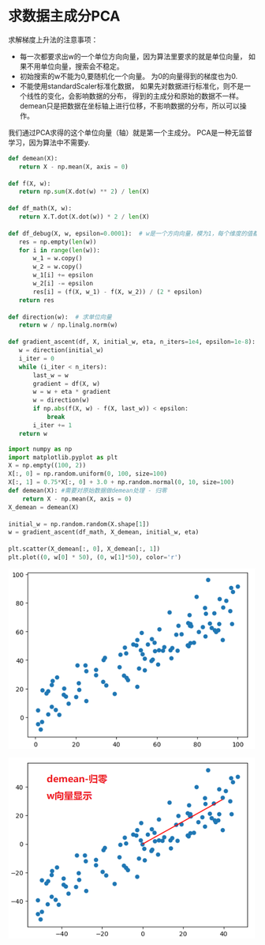 # 求数据主成分PCA

求解梯度上升法的注意事项：
 - 每一次都要求出w的一个单位方向向量，因为算法里要求的就是单位向量， 如果不用单位向量，搜索会不稳定。 
 - 初始搜索的w不能为0,要随机化一个向量。 为0的向量得到的梯度也为0. 
 - 不能使用standardScaler标准化数据， 如果先对数据进行标准化，则不是一个线性的变化，会影响数据的分布， 得到的主成分和原始的数据不一样。 
 demean只是把数据在坐标轴上进行位移，不影响数据的分布，所以可以操作。 

 我们通过PCA求得的这个单位向量（轴）就是第一个主成分。 
PCA是一种无监督学习，因为算法中不需要y. 

 ```python
 def demean(X):
    return X - np.mean(X, axis = 0)

def f(X, w):
    return np.sum(X.dot(w) ** 2) / len(X)

def df_math(X, w):
    return X.T.dot(X.dot(w)) * 2 / len(X)

def df_debug(X, w, epsilon=0.0001):  # w是一个方向向量，模为1，每个维度的值都很小, 所以epsilon的值也小
    res = np.empty(len(w))
    for i in range(len(w)):
        w_1 = w.copy()
        w_2 = w.copy()
        w_1[i] += epsilon
        w_2[i] -= epsilon
        res[i] = (f(X, w_1) - f(X, w_2)) / (2 * epsilon)
    return res

def direction(w):  # 求单位向量
    return w / np.linalg.norm(w)

def gradient_ascent(df, X, initial_w, eta, n_iters=1e4, epsilon=1e-8):
    w = direction(initial_w)
    i_iter = 0
    while (i_iter < n_iters):
        last_w = w
        gradient = df(X, w)
        w = w + eta * gradient
        w = direction(w)
        if np.abs(f(X, w) - f(X, last_w)) < epsilon:
            break
        i_iter += 1
    return w
```

```python
import numpy as np
import matplotlib.pyplot as plt
X = np.empty((100, 2))
X[:, 0] = np.random.uniform(0, 100, size=100)
X[:, 1] = 0.75*X[:, 0] + 3.0 + np.random.normal(0, 10, size=100)
def demean(X): #需要对原始数据做demean处理 - 归零
    return X - np.mean(X, axis = 0)
X_demean = demean(X)

initial_w = np.random.random(X.shape[1])
w = gradient_ascent(df_math, X_demean, initial_w, eta)

plt.scatter(X_demean[:, 0], X_demean[:, 1])
plt.plot((0, w[0] * 50), (0, w[1]*50), color='r')
```
![](images/7-3-rawdata.png)

![](images/7-3-demean-w.png)
